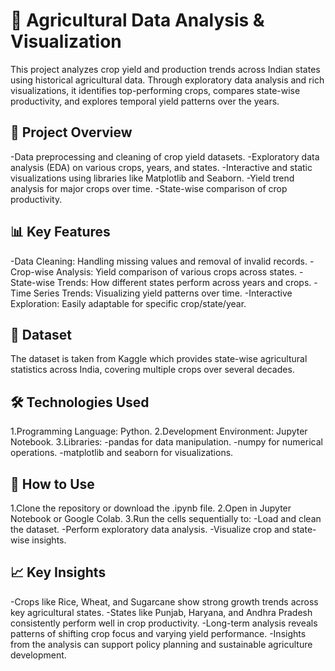 # 🌾 Agricultural Data Analysis & Visualization

This project analyzes crop yield and production trends across Indian states using historical agricultural data. Through exploratory data analysis and rich visualizations, it identifies top-performing crops, compares state-wise productivity, and explores temporal yield patterns over the years.


## 📌 Project Overview

-Data preprocessing and cleaning of crop yield datasets.
-Exploratory data analysis (EDA) on various crops, years, and states.
-Interactive and static visualizations using libraries like Matplotlib and Seaborn.
-Yield trend analysis for major crops over time.
-State-wise comparison of crop productivity.


## 📊 Key Features

-Data Cleaning: Handling missing values and removal of invalid records.
-Crop-wise Analysis: Yield comparison of various crops across states.
-State-wise Trends: How different states perform across years and crops.
-Time Series Trends: Visualizing yield patterns over time.
-Interactive Exploration: Easily adaptable for specific crop/state/year.


## 📂 Dataset

The dataset is taken from Kaggle which provides state-wise agricultural statistics across India, covering multiple crops over several decades.


## 🛠 Technologies Used

1.Programming Language: Python.
2.Development Environment: Jupyter Notebook.
3.Libraries:
  -pandas for data manipulation.
  -numpy for numerical operations.
  -matplotlib and seaborn for visualizations.


## 📝 How to Use

1.Clone the repository or download the .ipynb file.
2.Open in Jupyter Notebook or Google Colab.
3.Run the cells sequentially to:
  -Load and clean the dataset.
  -Perform exploratory data analysis.
  -Visualize crop and state-wise insights.


## 📈 Key Insights

-Crops like Rice, Wheat, and Sugarcane show strong growth trends across key agricultural states.
-States like Punjab, Haryana, and Andhra Pradesh consistently perform well in crop productivity.
-Long-term analysis reveals patterns of shifting crop focus and varying yield performance.
-Insights from the analysis can support policy planning and sustainable agriculture development.